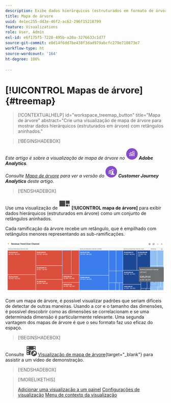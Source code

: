 ```yaml
---
description: Exibe dados hierárquicos (estruturados em formato de árvore) como um conjunto de retângulos aninhados.
title: Mapa de árvore
uuid: 4e1ec255-d43e-46f2-ac62-296f15218799
feature: Visualizations
role: User, Admin
exl-id: e6f175f5-7228-495b-a20a-3276633c1d77
source-git-commit: e0d14f6dd7be438f3dad979abcfc279e710873e7
workflow-type: ht
source-wordcount: '164'
ht-degree: 100%

---
```


# [!UICONTROL Mapas de árvore] {#treemap}

<!-- markdownlint-disable MD034 -->

>[!CONTEXTUALHELP]
>id="workspace_treemap_button"
>title="Mapa de árvore"
>abstract="Crie uma visualização de mapa de árvore para mostrar dados hierárquicos (estruturados em árvore) com retângulos aninhados."

<!-- markdownlint-enable MD034 -->

>[!BEGINSHADEBOX]

_Este artigo é sobre a visualização de mapa de árvore no_ ![AdobeAnalytics](/help/assets/icons/AdobeAnalytics.svg) _**Adobe Analytics**._<br/>_Consulte [Mapa de árvore](https://experienceleague.adobe.com/pt-br/docs/analytics-platform/using/cja-workspace/visualizations/treemap) para ver a versão do_ ![CustomerJourneyAnalytics](/help/assets/icons/CustomerJourneyAnalytics.svg) _**Customer Journey Analytics** deste artigo._

>[!ENDSHADEBOX]

Use uma visualização de ![GraphTree](/help/assets/icons/GraphTree.svg) **[!UICONTROL mapa de árvore]** para exibir dados hierárquicos (estruturados em árvore) como um conjunto de retângulos aninhados.

Cada ramificação da árvore recebe um retângulo, que é empilhado com retângulos menores representando as sub-ramificações.

![Exemplo de mapa de árvore com blocos de retângulos menores que representam sub-ramificações.](assets/treemap.png)

Com um mapa de árvore, é possível visualizar padrões que seriam difíceis de detectar de outras maneiras. Usando a cor e o tamanho das dimensões, é possível descobrir como as dimensões se correlacionam e se uma determinada dimensão é particularmente relevante. Uma segunda vantagem dos mapas de árvore é que o seu formato faz uso eficaz do espaço.


>[!BEGINSHADEBOX]

Consulte ![VideoCheckedOut](/help/assets/icons/VideoCheckedOut.svg) [Visualização de mapa de árvore](https://video.tv.adobe.com/v/334458/?quality=12){target="_blank"} para assistir a um vídeo de demonstração.

>[!ENDSHADEBOX]


>[!MORELIKETHIS]
>
>[Adicionar uma visualização a um painel](/help/analyze/analysis-workspace/visualizations/freeform-analysis-visualizations.md#add-visualizations-to-a-panel)
>[Configurações de visualização](/help/analyze/analysis-workspace/visualizations/freeform-analysis-visualizations.md#settings)
>[Menu de contexto da visualização](/help/analyze/analysis-workspace/visualizations/freeform-analysis-visualizations.md#context-menu)
>
